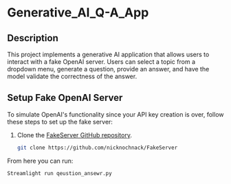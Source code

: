 # Generative_AI_Q-A_App

## Description

This project implements a generative AI application that allows users to interact with a fake OpenAI server. Users can select a topic from a dropdown menu, generate a question, provide an answer, and have the model validate the correctness of the answer.

## Setup Fake OpenAI Server

To simulate OpenAI's functionality since your API key creation is over, follow these steps to set up the fake server:

1. Clone the [FakeServer GitHub repository](https://github.com/nicknochnack/FakeServer).

   ```bash
   git clone https://github.com/nicknochnack/FakeServer

From here you can run:
   ```bash
   Streamlight run qeustion_ansewr.py       
        
